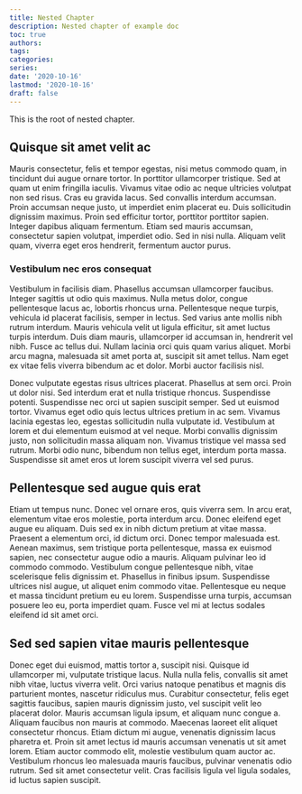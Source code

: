 ```yaml
---
title: Nested Chapter
description: Nested chapter of example doc
toc: true
authors:
tags:
categories:
series:
date: '2020-10-16'
lastmod: '2020-10-16'
draft: false
---
```


This is the root of nested chapter.

<!--more-->

## Quisque sit amet velit ac

Mauris consectetur, felis et tempor egestas, nisi metus commodo quam, in tincidunt dui augue ornare tortor. In porttitor ullamcorper tristique. Sed at quam ut enim fringilla iaculis. Vivamus vitae odio ac neque ultricies volutpat non sed risus. Cras eu gravida lacus. Sed convallis interdum accumsan. Proin accumsan neque justo, ut imperdiet enim placerat eu. Duis sollicitudin dignissim maximus. Proin sed efficitur tortor, porttitor porttitor sapien. Integer dapibus aliquam fermentum. Etiam sed mauris accumsan, consectetur sapien volutpat, imperdiet odio. Sed in nisi nulla. Aliquam velit quam, viverra eget eros hendrerit, fermentum auctor purus.

### Vestibulum nec eros consequat

Vestibulum in facilisis diam. Phasellus accumsan ullamcorper faucibus. Integer sagittis ut odio quis maximus. Nulla metus dolor, congue pellentesque lacus ac, lobortis rhoncus urna. Pellentesque neque turpis, vehicula id placerat facilisis, semper in lectus. Sed varius ante mollis nibh rutrum interdum. Mauris vehicula velit ut ligula efficitur, sit amet luctus turpis interdum. Duis diam mauris, ullamcorper id accumsan in, hendrerit vel nibh. Fusce ac tellus dui. Nullam lacinia orci quis quam varius aliquet. Morbi arcu magna, malesuada sit amet porta at, suscipit sit amet tellus. Nam eget ex vitae felis viverra bibendum ac et dolor. Morbi auctor facilisis nisl.

Donec vulputate egestas risus ultrices placerat. Phasellus at sem orci. Proin ut dolor nisi. Sed interdum erat et nulla tristique rhoncus. Suspendisse potenti. Suspendisse nec orci ut sapien suscipit semper. Sed ut euismod tortor. Vivamus eget odio quis lectus ultrices pretium in ac sem. Vivamus lacinia egestas leo, egestas sollicitudin nulla vulputate id. Vestibulum at lorem et dui elementum euismod at vel neque. Morbi convallis dignissim justo, non sollicitudin massa aliquam non. Vivamus tristique vel massa sed rutrum. Morbi odio nunc, bibendum non tellus eget, interdum porta massa. Suspendisse sit amet eros ut lorem suscipit viverra vel sed purus.

## Pellentesque sed augue quis erat

Etiam ut tempus nunc. Donec vel ornare eros, quis viverra sem. In arcu erat, elementum vitae eros molestie, porta interdum arcu. Donec eleifend eget augue eu aliquam. Duis sed ex in nibh dictum pretium at vitae massa. Praesent a elementum orci, id dictum orci. Donec tempor malesuada est. Aenean maximus, sem tristique porta pellentesque, massa ex euismod sapien, nec consectetur augue odio a mauris. Aliquam pulvinar leo id commodo commodo. Vestibulum congue pellentesque nibh, vitae scelerisque felis dignissim et. Phasellus in finibus ipsum. Suspendisse ultrices nisl augue, ut aliquet enim commodo vitae. Pellentesque eu neque et massa tincidunt pretium eu eu lorem. Suspendisse urna turpis, accumsan posuere leo eu, porta imperdiet quam. Fusce vel mi at lectus sodales eleifend id sit amet orci.

## Sed sed sapien vitae mauris pellentesque

Donec eget dui euismod, mattis tortor a, suscipit nisi. Quisque id ullamcorper mi, vulputate tristique lacus. Nulla nulla felis, convallis sit amet nibh vitae, luctus viverra velit. Orci varius natoque penatibus et magnis dis parturient montes, nascetur ridiculus mus. Curabitur consectetur, felis eget sagittis faucibus, sapien mauris dignissim justo, vel suscipit velit leo placerat dolor. Mauris accumsan ligula ipsum, et aliquam nunc congue a. Aliquam faucibus non mauris at commodo. Maecenas laoreet elit aliquet consectetur rhoncus. Etiam dictum mi augue, venenatis dignissim lacus pharetra et. Proin sit amet lectus id mauris accumsan venenatis ut sit amet lorem. Etiam auctor commodo elit, molestie vestibulum quam auctor ac. Vestibulum rhoncus leo malesuada mauris faucibus, pulvinar venenatis odio rutrum. Sed sit amet consectetur velit. Cras facilisis ligula vel ligula sodales, id luctus sapien suscipit.
